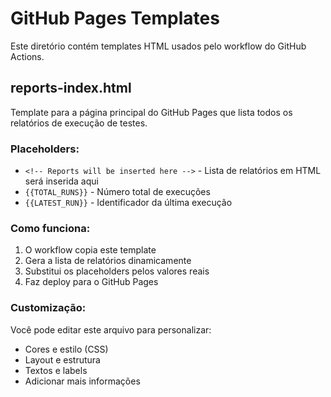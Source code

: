 # GitHub Pages Templates

Este diretório contém templates HTML usados pelo workflow do GitHub Actions.

## reports-index.html

Template para a página principal do GitHub Pages que lista todos os relatórios de execução de testes.

### Placeholders:

- `<!-- Reports will be inserted here -->` - Lista de relatórios em HTML será inserida aqui
- `{{TOTAL_RUNS}}` - Número total de execuções
- `{{LATEST_RUN}}` - Identificador da última execução

### Como funciona:

1. O workflow copia este template
2. Gera a lista de relatórios dinamicamente
3. Substitui os placeholders pelos valores reais
4. Faz deploy para o GitHub Pages

### Customização:

Você pode editar este arquivo para personalizar:
- Cores e estilo (CSS)
- Layout e estrutura
- Textos e labels
- Adicionar mais informações

